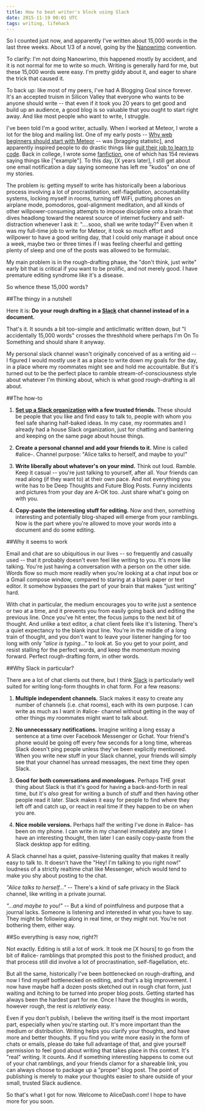 ```yaml
---
title: How to beat writer's block using Slack
date: 2015-11-19 00:01 UTC
tags: writing, lifehack
---
```


So I counted just now, and apparently I've written about 15,000 words in the last three weeks. About 1/3 of a novel, going by the [Nanowrimo]() convention. 

To clarify: I'm not doing Nanowrimo, this happened mostly by accident, and it is not normal for me to write so much. Writing is generally hard for me, but these 15,000 words were easy. I'm pretty giddy about it, and eager to share the trick that caused it.

To back up: like most of my peers, I've had A Blogging Goal since forever. It's an accepted truism in Silicon Valley that everyone who wants to be anyone should write -- that even if it took you 20 years to get good and build up an audience, a good blog is so valuable that you ought to start right away. And like most people who want to write, I struggle.

I've been told I'm a good writer, actually. When I worked at Meteor, I wrote a lot for the blog and mailing list. One of my early posts -- [Why web beginners should start with Meteor]() -- was [bragging statistic], and apparently inspired people to do drastic things like [quit their job to learn to code](). Back in college, I wrote some [fanfiction](), one of which has 154 reviews saying things like ["example"]. To this day, [X years later], I still get about one email notification a day saying someone has left me "kudos" on one of my stories.

The problem is: getting myself to write has historically been a laborious process involving a lot of procrastination, self-flagellation, accountability systems, locking myself in rooms, turning off WiFi, putting phones on airplane mode, pomodoros, goal-alignment meditation, and all kinds of other willpower-consuming attempts to impose discipline onto a brain that dives headlong toward the nearest source of internet fuckery and self-distraction whenever I ask it: "....sooo, shall we write today?" Even when it was my full-time job to write for Meteor, it took so much effort and willpower to have a good writing day, that I could only manage it about once a week, maybe two or three times if I was feeling cheerful and getting plenty of sleep and one of the posts was allowed to be formulaic.

My main problem is in the rough-drafting phase, the "don't think, just write" early bit that is critical if you want to be prolific, and not merely good. I have premature editing syndrome like it's a disease. 

So whence these 15,000 words?

##The thingy in a nutshell

Here it is: **Do your rough drafting in a [Slack]() chat channel instead of in a document.**

That's it. It sounds a bit too-simple and anticlimatic written down, but "I accidentally 15,000 words" crosses the threshhold where perhaps I'm On To Something and should share it anyway. 

My personal slack channel wasn't originally conceived of as a writing aid -- I figured I would mostly use it as a place to write down my goals for the day, in a place where my roommates might see and hold me accountable. But it's turned out to be the perfect place to ramble stream-of-consciousness style about whatever I'm thinking about, which is what good rough-drafting is all about.

##The how-to

1) **[Set up a Slack organization]() with a few trusted friends.** These should be people that you like and find easy to talk to, people with whom you feel safe sharing half-baked ideas. In my case, my roommates and I already had a house Slack organization, just for chatting and bantering and keeping on the same page about house things. 

2) **Create a personal channel and add your friends to it.** Mine is called #alice-. Channel purpose: "Alice talks to herself, and maybe to you!" 

3) **Write liberally about whatever's on your mind.** Think out loud. Ramble. Keep it casual -- you're just talking to yourself, after all. Your friends can read along (if they want to) at their own pace. And not everything you write has to be Deep Thoughts and Future Blog Posts. Funny incidents and pictures from your day are A-OK too. Just share what's going on with you.

4) **Copy-paste the interesting stuff for editing.** Now and then, something interesting and potentially blog-shaped will emerge from your ramblings. Now is the part where you're allowed to move your words into a document and do some editing.

##Why it seems to work

Email and chat are so ubiquitious in our lives -- so frequently and casually used -- that it probably doesn't even feel like writing to you. It's more like talking. You're just having a conversation with a person on the other side. Words flow so much more readily when you're looking at a chat input box or a Gmail compose window, compared to staring at a blank paper or text editor. It somehow bypasses the part of your brain that makes "just writing" hard. 

With chat in particular, the medium encourages you to write just a sentence or two at a time, and it prevents you from easily going back and editing the previous line. Once you've hit enter, the focus jumps to the next bit of thought. And unlike a text editor, a chat client feels like it's listening. There's a quiet expectancy to the blank input line. You're in the middle of a long train of thought, and you don't want to leave your listener hanging for too long with only *"alice is typing..."* to look at. So you get to your point, and resist stalling for the perfect words, and keep the momentum moving forward. Perfect rough-drafting form, in other words.

##Why Slack in particular?

There are a lot of chat clients out there, but I think [Slack]() is particularly well suited for writing long-form thoughts in chat form. For a few reasons:

1) **Multiple independent channels.** Slack makes it easy to create any number of channels (i.e. chat rooms), each with its own purpose. I can write as much as I want in #alice- channel without getting in the way of other things my roommates might want to talk about.

2) **No unnecesssary notifications.** Imagine writing a long essay a sentence at a time over Facebook Messenger or Gchat. Your friend's phone would be going off every few seconds for a long time, whereas Slack doesn't ping people unless they've been explicitly mentioned. When you write new stuff in your Slack channel, your friends will simply see that your channel has unread messages, the next time they open Slack.

3) **Good for both conversations and monologues.** Perhaps THE great thing about Slack is that it's good for having a back-and-forth in real time, but it's *also* great for writing a bunch of stuff and then having other people read it later. Slack makes it easy for people to find where they left off and catch up, or react in real time if they happen to be on when you are.

4) **Nice mobile versions.** Perhaps half the writing I've done in #alice- has been on my phone. I can write in my channel immediately any time I have an interesting thought, then later I can easily copy-paste from the Slack desktop app for editing.

A Slack channel has a quiet, passive-listening quality that makes it really easy to talk to. It doesn't have the "Hey! I'm talking to you right now!" loudness of a strictly realtime chat like Messenger, which would tend to make you shy about posting to the chat. 

*"Alice talks to herself..."* -- There's a kind of safe privacy in the Slack channel, like writing in a private journal. 

*"...and maybe to you!"* -- But a kind of pointfulness and purpose that a journal lacks. Someone is listening and interested in what you have to say. They might be following along in real time, or they might not. You're not bothering them, either way.

##So everything is easy now, right?! 

Not exactly. Editing is still a lot of work. It took me [X hours] to go from the bit of #alice- ramblings that prompted this post to the finished product, and that process still did involve a lot of procrastination, self-flagellation, etc. 

But all the same, historically I've been bottlenecked on rough-drafting, and now I find myself bottlenecked on editing, and that's a big improvement. I now have maybe half a dozen posts sketched out in rough chat form, just waiting and itching to be turned into proper blog posts. Getting started has always been the hardest part for me. Once I have the thoughts in words, however rough, the rest is *relatively* easy.

Even if you don't publish, I believe the writing itself is the most important part, especially when you're starting out. It's more important than the medium or distribution. Writing helps you clarify your thoughts, and have more and better thoughts. If you find you write more easily in the form of chats or emails, please do take full advantage of that, and give yourself permission to feel good about writing that takes place in this context. It's "real" writing. It counts. And if something interesting happens to come out of your chat ramblings, and your friends clamor for a shareable link, you can always choose to package up a "proper" blog post. The point of publishing is merely to make your thoughts easier to share outside of your small, trusted Slack audience.

So that's what I got for now. Welcome to AliceDash.com! I hope to have more for you soon.